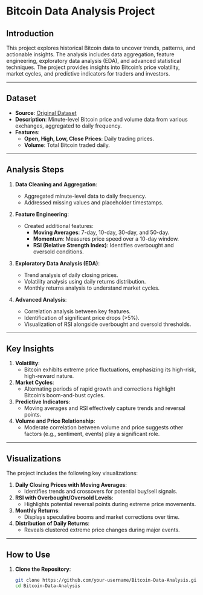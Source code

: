 # Bitcoin Data Analysis Project

## **Introduction**
This project explores historical Bitcoin data to uncover trends, patterns, and actionable insights. The analysis includes data aggregation, feature engineering, exploratory data analysis (EDA), and advanced statistical techniques. The project provides insights into Bitcoin’s price volatility, market cycles, and predictive indicators for traders and investors.

---

## **Dataset**
- **Source**: [Original Dataset](https://www.kaggle.com/mczielinski/bitcoin-historical-data)
- **Description**: Minute-level Bitcoin price and volume data from various exchanges, aggregated to daily frequency.
- **Features**:
  - **Open, High, Low, Close Prices**: Daily trading prices.
  - **Volume**: Total Bitcoin traded daily.

---

## **Analysis Steps**
1. **Data Cleaning and Aggregation**:
   - Aggregated minute-level data to daily frequency.
   - Addressed missing values and placeholder timestamps.
   
2. **Feature Engineering**:
   - Created additional features:
     - **Moving Averages**: 7-day, 10-day, 30-day, and 50-day.
     - **Momentum**: Measures price speed over a 10-day window.
     - **RSI (Relative Strength Index)**: Identifies overbought and oversold conditions.

3. **Exploratory Data Analysis (EDA)**:
   - Trend analysis of daily closing prices.
   - Volatility analysis using daily returns distribution.
   - Monthly returns analysis to understand market cycles.

4. **Advanced Analysis**:
   - Correlation analysis between key features.
   - Identification of significant price drops (>5%).
   - Visualization of RSI alongside overbought and oversold thresholds.

---

## **Key Insights**
1. **Volatility**:
   - Bitcoin exhibits extreme price fluctuations, emphasizing its high-risk, high-reward nature.
2. **Market Cycles**:
   - Alternating periods of rapid growth and corrections highlight Bitcoin’s boom-and-bust cycles.
3. **Predictive Indicators**:
   - Moving averages and RSI effectively capture trends and reversal points.
4. **Volume and Price Relationship**:
   - Moderate correlation between volume and price suggests other factors (e.g., sentiment, events) play a significant role.

---

## **Visualizations**
The project includes the following key visualizations:
1. **Daily Closing Prices with Moving Averages**:
   - Identifies trends and crossovers for potential buy/sell signals.
2. **RSI with Overbought/Oversold Levels**:
   - Highlights potential reversal points during extreme price movements.
3. **Monthly Returns**:
   - Displays speculative booms and market corrections over time.
4. **Distribution of Daily Returns**:
   - Reveals clustered extreme price changes during major events.

---

## **How to Use**
1. **Clone the Repository**:
   ```bash
   git clone https://github.com/your-username/Bitcoin-Data-Analysis.git
   cd Bitcoin-Data-Analysis
